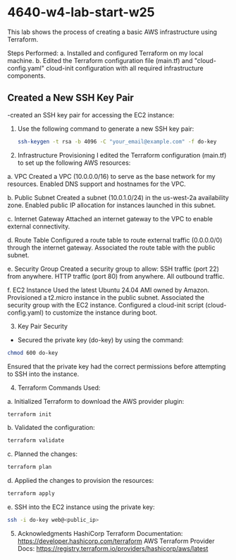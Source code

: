 # 4640-w4-lab-start-w25

This lab shows the process of creating a basic AWS infrastructure using Terraform.

Steps Performed:
a. Installed and configured Terraform on my local machine.
b. Edited the Terraform configuration file (main.tf) and "cloud-config.yaml" cloud-init configuration with all required infrastructure components.

## Created a New SSH Key Pair

 -created an SSH key pair for accessing the EC2 instance:

1. Use the following command to generate a new SSH key pair:
   ```bash
   ssh-keygen -t rsa -b 4096 -C "your_email@example.com" -f do-key
   ```
   
2. Infrastructure Provisioning
I edited the Terraform configuration (main.tf) to set up the following AWS resources:

a. VPC
Created a VPC (10.0.0.0/16) to serve as the base network for my resources.
Enabled DNS support and hostnames for the VPC.

b. Public Subnet
Created a subnet (10.0.1.0/24) in the us-west-2a availability zone.
Enabled public IP allocation for instances launched in this subnet.

c. Internet Gateway
Attached an internet gateway to the VPC to enable external connectivity.

d. Route Table
Configured a route table to route external traffic (0.0.0.0/0) through the internet gateway.
Associated the route table with the public subnet.

e. Security Group
Created a security group to allow:
SSH traffic (port 22) from anywhere.
HTTP traffic (port 80) from anywhere.
All outbound traffic.

f. EC2 Instance
Used the latest Ubuntu 24.04 AMI owned by Amazon.
Provisioned a t2.micro instance in the public subnet.
Associated the security group with the EC2 instance.
Configured a cloud-init script (cloud-config.yaml) to customize the instance during boot.

3. Key Pair Security
   
- Secured the private key (do-key) by using the command:
```bash
chmod 600 do-key
```
Ensured that the private key had the correct permissions before attempting to SSH into the instance.

4. Terraform Commands Used:
   
a. Initialized Terraform to download the AWS provider plugin:
```bash
terraform init
```

b. Validated the configuration:
```bash
terraform validate
```

c. Planned the changes:
```bash
terraform plan
```

d. Applied the changes to provision the resources:
```bash
terraform apply
```

e. SSH into the EC2 instance using the private key:
```bash
ssh -i do-key web@<public_ip>
```


5. Acknowledgments
HashiCorp Terraform Documentation: https://developer.hashicorp.com/terraform
AWS Terraform Provider Docs: https://registry.terraform.io/providers/hashicorp/aws/latest
